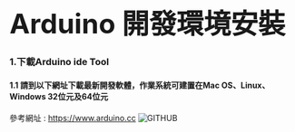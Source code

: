 
<b><font size=20>Arduino 開發環境安裝 </font></b>
    
### 1.下載Arduino ide Tool
#### 1.1 請到以下網址下載最新開發軟體，作業系統可建置在Mac OS、Linux、Windows 32位元及64位元
參考網址 : https://www.arduino.cc
![GITHUB]( 圖片網址 "圖片名稱")


